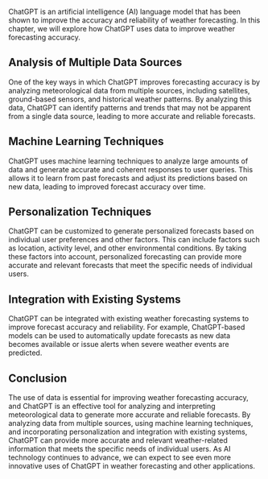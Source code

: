 

ChatGPT is an artificial intelligence (AI) language model that has been shown to improve the accuracy and reliability of weather forecasting. In this chapter, we will explore how ChatGPT uses data to improve weather forecasting accuracy.

Analysis of Multiple Data Sources
---------------------------------

One of the key ways in which ChatGPT improves forecasting accuracy is by analyzing meteorological data from multiple sources, including satellites, ground-based sensors, and historical weather patterns. By analyzing this data, ChatGPT can identify patterns and trends that may not be apparent from a single data source, leading to more accurate and reliable forecasts.

Machine Learning Techniques
---------------------------

ChatGPT uses machine learning techniques to analyze large amounts of data and generate accurate and coherent responses to user queries. This allows it to learn from past forecasts and adjust its predictions based on new data, leading to improved forecast accuracy over time.

Personalization Techniques
--------------------------

ChatGPT can be customized to generate personalized forecasts based on individual user preferences and other factors. This can include factors such as location, activity level, and other environmental conditions. By taking these factors into account, personalized forecasting can provide more accurate and relevant forecasts that meet the specific needs of individual users.

Integration with Existing Systems
---------------------------------

ChatGPT can be integrated with existing weather forecasting systems to improve forecast accuracy and reliability. For example, ChatGPT-based models can be used to automatically update forecasts as new data becomes available or issue alerts when severe weather events are predicted.

Conclusion
----------

The use of data is essential for improving weather forecasting accuracy, and ChatGPT is an effective tool for analyzing and interpreting meteorological data to generate more accurate and reliable forecasts. By analyzing data from multiple sources, using machine learning techniques, and incorporating personalization and integration with existing systems, ChatGPT can provide more accurate and relevant weather-related information that meets the specific needs of individual users. As AI technology continues to advance, we can expect to see even more innovative uses of ChatGPT in weather forecasting and other applications.


